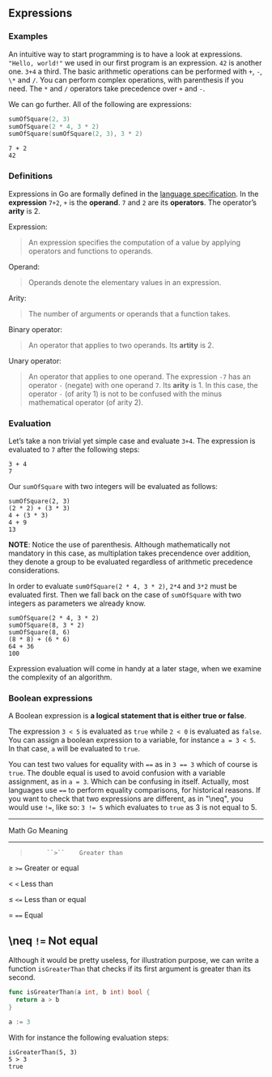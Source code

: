 ## Expressions

### Examples

An intuitive way to start programming is to have a look at expressions. `"Hello, world!"` we used in our first program is an expression. `42` is another one. `3+4` a third. The basic arithmetic operations can be performed with `+`, `-`, `\*` and `/`. You can perform complex operations, with parenthesis if you need. The `*` and `/` operators take precedence over `+` and `-`.

We can go further. All of the following are expressions:

```go
sumOfSquare(2, 3)
sumOfSquare(2 * 4, 3 * 2)
sumOfSquare(sumOfSquare(2, 3), 3 * 2)
```

```
7 + 2
42
```

### Definitions

Expressions in Go are formally defined in the [language specification](https://golang.org/ref/spec#Expressions). In the **expression** `7+2`, `+` is the **operand**. `7` and `2` are its **operators**. The operator’s **arity** is 2.

Expression:

> An expression specifies the computation of a value by applying operators and functions to operands.

Operand:

> Operands denote the elementary values in an expression.

Arity:

> The number of arguments or operands that a function takes.

Binary operator:

> An operator that applies to two operands. Its **artity** is 2.

Unary operator:

> An operator that applies to one operand. The expression `-7` has an operator `-` (negate) with one operand `7`. Its **arity** is 1. In this case, the operator `-` (of arity 1) is not to be confused with the minus mathematical operator (of arity 2).

### Evaluation

Let’s take a non trivial yet simple case and evaluate `3+4`. The expression is evaluated to `7` after the following steps:

```
3 + 4
7
```

Our `sumOfSquare` with two integers will be evaluated as follows:

```
sumOfSquare(2, 3)
(2 * 2) + (3 * 3)
4 + (3 * 3)
4 + 9
13
```

**NOTE**: Notice the use of parenthesis. Although mathematically not mandatory in this case, as multiplation takes precendence over addition, they denote a group to be evaluated regardless of arithmetic precedence considerations.

In order to evaluate `sumOfSquare(2 * 4, 3 * 2)`, `2*4` and `3*2` must be evaluated first. Then we fall back on the case of `sumOfSquare` with two integers as parameters we already know.

```
sumOfSquare(2 * 4, 3 * 2)
sumOfSquare(8, 3 * 2)
sumOfSquare(8, 6)
(8 * 8) + (6 * 6)
64 + 36
100
```

Expression evaluation will come in handy at a later stage, when we examine the complexity of an algorithm.

### Boolean expressions

A Boolean expression is **a logical statement that is either true or false**.

The expression `3 < 5` is evaluated as `true` while `2 < 0` is evaluated as `false`. You can assign a boolean expression to a variable, for instance `a = 3 < 5`. In that case, `a` will be evaluated to `true`.

You can test two values for equality with `==` as in `3 == 3` which of course is `true`. The double equal is used to avoid confusion with a variable assignment, as in `a = 3`. Which can be confusing in itself. Actually, most languages use `==` to perform equality comparisons, for historical reasons. If you want to check that two expressions are different, as in "\neq", you would use `!=`, like so: `3 != 5` which evaluates to `true` as 3 is not equal to 5.

--------------------------------------
Math       Go       Meaning
---------  -------  ------------------
>          ``>``    Greater than

≥          ``>=``   Greater or equal

<          ``<``    Less than

≤          ``<=``   Less than or equal

=          ``==``   Equal

\neq       ``!=``   Not equal 
--------------------------------------

Although it would be pretty useless, for illustration purpose, we can write a function `isGreaterThan` that checks if its first argument is greater than its second.

```go
func isGreaterThan(a int, b int) bool {
  return a > b
}

a := 3
```

With for instance the following evaluation steps:

```
isGreaterThan(5, 3)
5 > 3
true
```
